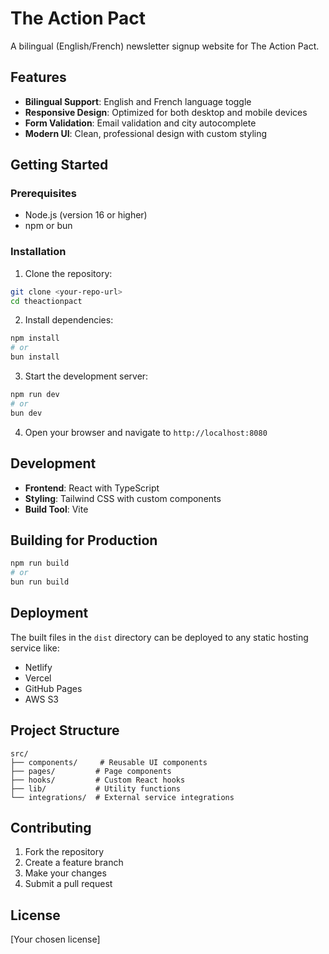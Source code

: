 # The Action Pact

A bilingual (English/French) newsletter signup website for The Action Pact.

## Features

- **Bilingual Support**: English and French language toggle
- **Responsive Design**: Optimized for both desktop and mobile devices
- **Form Validation**: Email validation and city autocomplete
- **Modern UI**: Clean, professional design with custom styling

## Getting Started

### Prerequisites

- Node.js (version 16 or higher)
- npm or bun

### Installation

1. Clone the repository:
```bash
git clone <your-repo-url>
cd theactionpact
```

2. Install dependencies:
```bash
npm install
# or
bun install
```

3. Start the development server:
```bash
npm run dev
# or
bun dev
```

4. Open your browser and navigate to `http://localhost:8080`

## Development

- **Frontend**: React with TypeScript
- **Styling**: Tailwind CSS with custom components
- **Build Tool**: Vite

## Building for Production

```bash
npm run build
# or
bun run build
```

## Deployment

The built files in the `dist` directory can be deployed to any static hosting service like:
- Netlify
- Vercel
- GitHub Pages
- AWS S3

## Project Structure

```
src/
├── components/     # Reusable UI components
├── pages/         # Page components
├── hooks/         # Custom React hooks
├── lib/           # Utility functions
└── integrations/  # External service integrations
```

## Contributing

1. Fork the repository
2. Create a feature branch
3. Make your changes
4. Submit a pull request

## License

[Your chosen license]
